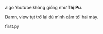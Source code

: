 algo Youtube không giống như **Thị Pu**.

Damn, view tụt trở lại dù mình cắm tới hai máy.

first.py
